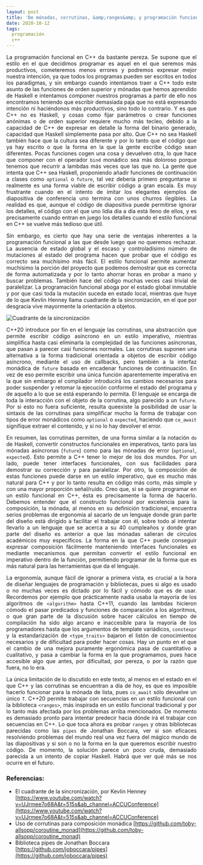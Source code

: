 ```yaml
---
layout: post
title: 'De mónadas, corrutinas, &amp;ranges&amp; y programación funcional en C++'
date: 2020-10-12
tags:
  programación
  c++
---
```

<p style='text-align: justify;'>La programación funcional en C++ da bastante pereza. Se supone que el estilo en el que decidimos programar es aquel en el que seremos más productivos, cometeremos menos errores y podremos expresar mejor nuestra intención, ya que todos los programas pueden ser escritos en todos los paradigmas, y sin embargo cuando intentamos traer a C++ todo este asunto de las funciones de orden superior y mónadas que hemos aprendido de Haskell e intentamos componer nuestros programas a partir de ello nos encontramos teniendo que escribir demasiada paja que no está expresando intención ni haciéndonos más productivos, sino todo lo contrario. Y es que C++ no es Haskell, y cosas como fijar parámetros o crear funciones anónimas o de orden superior requiere mucho más tecleo, debido a la capacidad de C++ de expresar en detalle la forma del binario generado, capacidad que Haskell simplemente pasa por alto. Que C++ no sea Haskell también hace que la cultura sea diferente y por lo tanto que el código que ya hay escrito o que la forma en la que la gente escribe código sean diferentes. Pocas funciones cogen una cosa y devuelven otra, lo que hace que componer con el operador <code>bind</code> monádico sea más doloroso porque tenemos que recurrir a lambdas más veces que las que no. La gente que intenta que C++ sea Haskell, proponiendo añadir funciones de continuación a clases como <code>optional</code> o <code>future</code>, tal vez debería primero preguntarse si realmente es una forma viable de escribir código a gran escala. Es muy frustrante cuando en el intento de imitar los elegantes ejemplos de diapositiva de conferencia uno termina con unos churros ilegibles. La realidad es que, aunque el código de diapositiva puede permitirse ignorar los detalles, el código con el que uno lidia día a día está lleno de ellos, y es precisamente cuando entran en juego los detalles cuando el estilo funcional en C++ se vuelve más tedioso que útil.</p>

<p style='text-align: justify;'>Sin embargo, es cierto que hay una serie de ventajas inherentes a la programación funcional a las que desde luego que no queremos rechazar. La ausencia de estado global y el escaso y controladísimo número de mutaciones al estado del programa hacen que probar que el código es correcto sea muchísimo más fácil. El estilo funcional permite aumentar muchísimo la porción del proyecto que podemos demostrar que es correcta de forma automatizada y por lo tanto ahorrar horas en probar a mano y buscar problemas. También hace del código muchas veces casi trivial de paralelizar. La programación funcional aboga por el estado global inmutable y por que casi toda la mutación suceda en estado local, mientras que huye de lo que Kevlin Henney llama cuadrante de la sincronización, en el que por desgracia vive mayormente la orientación a objetos.</p>

![Cuadrante de la sincronización](https://raw.githubusercontent.com/asielorz/blog/master/images/cuadrante-sincronizacion.png)

<p style='text-align: justify;'>C++20 introduce por fin en el lenguaje las corrutinas, una abstracción que permite escribir código asíncrono en un estilo imperativo, mientras simplifica hasta casi eliminarla la complejidad de las funciones asíncronas, que pasan a parecer casi funciones normales. Las corrutinas suponen una alternativa a la forma tradicional orientada a objetos de escribir código asíncrono, mediante el uso de callbacks, pero también a la interfaz monádica de <code>future</code> basada en encadenar funciones de continuación. En vez de eso permite escribir una única función aparentemente imperativa en la que sin embargo el compilador introducirá los cambios necesarios para poder suspender y retomar la ejecución conforme el estado del programa y de aquello a lo que se está esperando lo permita. El lenguaje se encarga de toda la interacción con el objeto de la corrutina, algo parecido a un <code>future</code>. Por si esto no fuera suficiente, resulta queexiste la posibilidad de usar la sintaxis de las corrutinas para simplificar mucho la forma de trabajar con tipos de error monádicos como <code>optional</code> o <code>expected</code>, haciendo que <code>co_await</code> signifique extraer el contenido, y si no lo hay devolver el error.</p>

<p style='text-align: justify;'>En resumen, las corrutinas permiten, de una forma similar a la notación <code>do</code> de Haskell, convertir constructos funcionales en imperativos, tanto para las mónadas asíncronas (<code>future</code>) como para las mónadas de error (<code>optional</code>, <code>expected</code>). Esto permite a C++ tener lo mejor de los dos mundos. Por un lado, puede tener interfaces funcionales, con sus facilidades para demostrar su corrección y para paralelizar. Por otro, la composición de estas funciones puede darse en un estilo imperativo, que es mucho más natural para C++ y por lo tanto resulta en código más corto, más simple y con una mayor proporción señal/ruido. Creo que, si se quiere programar en un estilo funcional en C++, ésta es precisamente la forma de hacerlo. Debemos entender que el constructo funcional por excelencia para la composición, la mónada, al menos en su definición tradicional, encuentra serios problemas de ergonomía al sacarlo de un lenguaje donde gran parte del diseño está dirigido a facilitar el trabajar con él, sobre todo al intentar llevarlo a un lenguaje que se acerca a su 40 cumpleaños y donde gran parte del diseño es anterior a que las mónadas salieran de círculos académicos muy específicos. La forma en la que C++ puede conseguir expresar composición fácilmente manteniendo interfaces funcionales es mediante mecanismos que permitan convertir el estilo funcional en imperativo dentro de la función, permitiendo programar de la forma que es más natural para las herramientas que da el lenguaje.</p>

<p style='text-align: justify;'>La ergonomía, aunque fácil de ignorar a primera vista, es crucial a la hora de diseñar lenguajes de programación y bibliotecas, pues si algo es usado o no muchas veces es dictado por lo fácil y cómodo que es de usar. Recordemos por ejemplo que prácticamente nadia usaba la mayoría de los algoritmos de <code>&lt;algorithm&gt;</code> hasta C++11, cuando las lambdas hicieron cómodo el pasar predicados y funciones de comparación a los algoritmos, o que gran parte de la discusión sobre hacer cálculos en tiempo de compilación ha sido algo arcano e inaccesible para la mayoría de los programadores hasta que los argumentos de template variádicos, <code>constexpr</code> y la estandarización de <code>&lt;type_traits&gt;</code> bajaron el listón de conocimientos necesarios y de dificultad para poder hacer cosas. Hay un punto en el que el cambio de una mejora puramente ergonómica pasa de cuantitativo a cualitativo, y pasa a cambiar la forma en la que programamos, pues hace accesible algo que antes, por dificultad, por pereza, o por la razón que fuera, no lo era.</p>

<p style='text-align: justify;'>La única limitación de lo discutido en este texto, al menos en el estado en el que C++ y las corrutinas se encuentran a día de hoy, es que es imposible hacerlo funcionar para la mónada de lista, pues <code>co_await</code> sólo devuelve un único <code>T</code>. C++20 permite trabajar con secuencias en un estilo funcional con la biblioteca <code>&lt;ranges&gt;</code>, más inspirada en un estilo funcional tradicional y por lo tanto más afectada por los problemas arriba mencionados. De momento es demasiado pronto para intentar predecir hacia dónde irá el trabajar con secuencias en C++. Lo que toca ahora es probar <code>ranges</code> y otras bibliotecas parecidas como las <code>pipes</code> de Jonathan Boccara, ver si son eficaces resolviendo problemas del mundo real una vez fuera del mágico mundo de las diapositivas y si son o no la forma en la que queremos escribir nuestro código. De momento, la solución parece un poco cruda, demasiado parecida a un intento de copiar Haskell. Habrá que ver qué más se nos ocurre en el futuro.</p>

### Referencias:

- El cuadrante de la sincronización, por Kevlin Henney [https://www.youtube.com/watch?v=UJrmee7o68A&t=515s&ab_channel=ACCUConference](https://www.youtube.com/watch?v=UJrmee7o68A&t=515s&ab_channel=ACCUConference)
- Uso de corrutinas para composición monádica [https://github.com/toby-allsopp/coroutine_monad](https://github.com/toby-allsopp/coroutine_monad)
- Biblioteca pipes de Jonathan Boccara [https://github.com/joboccara/pipes](https://github.com/joboccara/pipes)